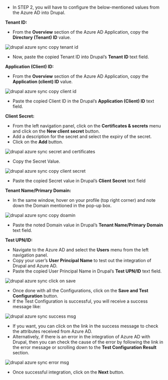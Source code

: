 * In STEP 2, you will have to configure the below-mentioned values from the Azure AD into Drupal.

**Tenant ID:**

* From the **Overview** section of the Azure AD Application, copy the **Directory (Tenant) ID** value.

![drupal azure sync copy tenant id](https://www.drupal.org/files/drupal-azure-sync-copy-tenant-id.png)

* Now, paste the copied Tenant ID into Drupal’s **Tenant ID** text field.

**Application (Client) ID:**

* From the **Overview** section of the Azure AD Application, copy the **Application (client) ID** value.

![drupal azure sync copy client id](https://www.drupal.org/files/drupal-azure-sync-copy-client-id.png)

* Paste the copied Client ID in the Drupal’s **Application (Client) ID** text field.

**Client Secret:**

* From the left navigation panel, click on the **Certificates & secrets** menu and click on the **New client secret** button.
* Add a description for the secret and select the expiry of the secret.
* Click on the **Add** button.

![drupal azure sync secret and certificates](https://www.drupal.org/files/Drupal-azure-sync-secret-certificates-1.png)

* Copy the Secret Value.

![drupal azure sync copy client secret](https://www.drupal.org/files/drupal-azure-sync-copy-client-secret.png)

* Paste the copied Secret value in Drupal’s **Client Secret** text field

**Tenant Name/Primary Domain:**

* In the same window, hover on your profile (top right corner) and note down the Domain mentioned in the pop-up box.

![drupal azure sync copy doamin](https://www.drupal.org/files/drupal-azure-sync-copy-domain.png)

* Paste the noted Domain value in Drupal’s **Tenant Name/Primary Domain** text field.

**Test UPN/ID:**

* Navigate to the Azure AD and select the **Users** menu from the left navigation panel.
* Copy your user’s **User Principal Name** to test out the integration of Drupal and Azure AD.
* Paste the copied User Principal Name in Drupal’s **Test UPN/ID** text field.

![drupal azure sync click on save](https://www.drupal.org/files/drupal-azure-sync-click-on-save-button.png)

* Once done with all the Configurations, click on the **Save and Test Configuration** button.
* If the Test Configuration is successful, you will receive a success message like:

![drupal azure sync success msg](https://www.drupal.org/files/drupal-azure-sync-success-msg.png)

* If you want, you can click on the link in the success message to check the attributes received from Azure AD.
* Alternatively, if there is an error in the integration of Azure AD with Drupal, then you can check the cause of the error by following the link in the error message or scrolling down to the **Test Configuration Result** section.

![drupal azure sync error msg](https://www.drupal.org/files/drupal-azure-sync-errror-msg.png)

* Once successful integration, click on the **Next** button.